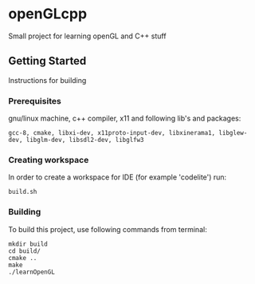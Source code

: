 # openGLcpp

Small project for learning openGL and C++ stuff

## Getting Started

Instructions for building 

### Prerequisites

gnu/linux machine, c++ compiler, x11 and following lib's and packages:

```
gcc-8, cmake, libxi-dev, x11proto-input-dev, libxinerama1, libglew-dev, libglm-dev, libsdl2-dev, libglfw3
```

### Creating workspace

In order to create a workspace for IDE (for example 'codelite') run:

```
build.sh
```

### Building

To build this project, use following commands from terminal:

```
mkdir build
cd build/
cmake ..
make
./learnOpenGL
```
